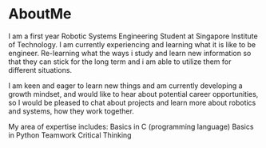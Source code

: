 # AboutMe
I am a first year Robotic Systems Engineering Student at Singapore Institute of Technology. 
I am currently experiencing and learning what it is like to be engineer. Re-learning what the ways i study and learn new information so that they can stick for the long term and i am able to utilize them for different situations. 

I am keen and eager to learn new things and am currently developing a growth mindset, and would like to hear about potential career opportunities, so I would be pleased to chat about projects and learn more about robotics and systems, how they work together.

My area of expertise includes:
Basics in C (programming language)
Basics in Python
Teamwork
Critical Thinking
